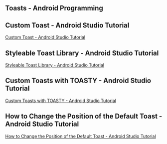 ## Toasts - Android Programming
## Custom Toast - Android Studio Tutorial
[Custom Toast - Android Studio Tutorial](https://www.youtube.com/watch?v=sZ1fLi4QZ-g&list=PLrnPJCHvNZuD5iaFGRn9kM2-KCQ7bBNJE&index=1)  
  
## Styleable Toast Library - Android Studio Tutorial
[Styleable Toast Library - Android Studio Tutorial](https://www.youtube.com/watch?v=fq8TDVqpmZ0&list=PLrnPJCHvNZuD5iaFGRn9kM2-KCQ7bBNJE&index=2)  
  
## Custom Toasts with TOASTY - Android Studio Tutorial
[Custom Toasts with TOASTY - Android Studio Tutorial](https://www.youtube.com/watch?v=gIDJUuhrEIc&list=PLrnPJCHvNZuD5iaFGRn9kM2-KCQ7bBNJE&index=3)  
  
## How to Change the Position of the Default Toast - Android Studio Tutorial
[How to Change the Position of the Default Toast - Android Studio Tutorial](https://www.youtube.com/watch?v=aKGeCpJy_AA&list=PLrnPJCHvNZuD5iaFGRn9kM2-KCQ7bBNJE&index=4)  
  